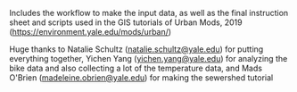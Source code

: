 Includes the workflow to make the input data, as well as the final instruction sheet and scripts used in the GIS tutorials of Urban Mods, 2019 (https://environment.yale.edu/mods/urban/)

Huge thanks to Natalie Schultz (natalie.schultz@yale.edu) for putting everything together, Yichen Yang (yichen.yang@yale.edu) for analyzing the bike data and also collecting a lot of the temperature data, and Mads O'Brien (madeleine.obrien@yale.edu) for making the sewershed tutorial

